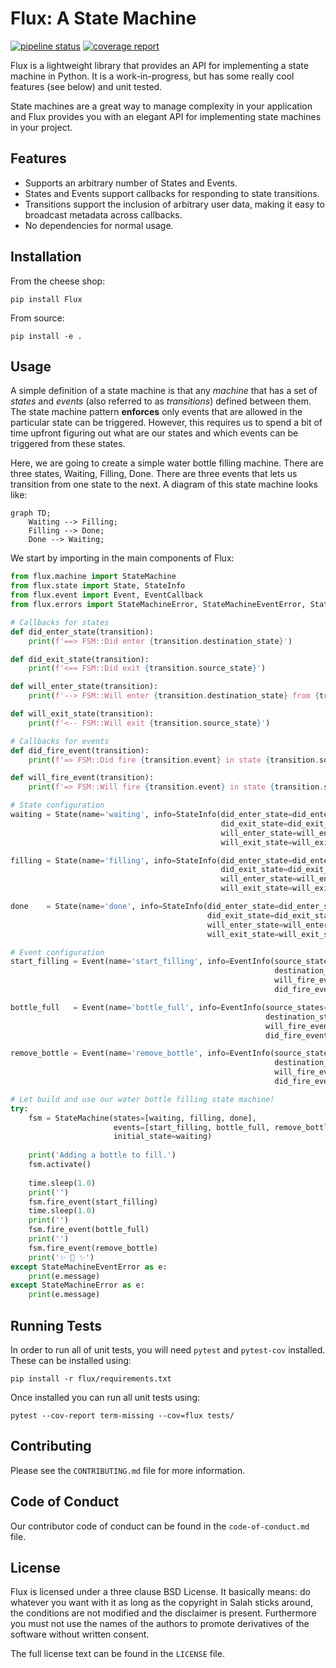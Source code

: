 # Flux: A State Machine

[![pipeline status](https://gitlab.com/insha/Flux/badges/dev/pipeline.svg)](https://gitlab.com/insha/Flux/commits/dev) [![coverage report](https://gitlab.com/insha/Flux/badges/dev/coverage.svg)](https://gitlab.com/insha/Flux/commits/dev)

Flux is a lightweight library that provides an API for implementing a state machine in 
Python. It is a work-in-progress, but has some really cool features (see below) and unit tested.

State machines are a great way to manage complexity in your application and Flux provides 
you with an elegant API for implementing state machines in your project.

## Features
- Supports an arbitrary number of States and Events.
- States and Events support callbacks for responding to state transitions.
- Transitions support the inclusion of arbitrary user data, making it easy to broadcast metadata across callbacks.
- No dependencies for normal usage.

## Installation

From the cheese shop:

    pip install Flux

From source:

    pip install -e .

## Usage

A simple definition of a state machine is that any *machine* that has a set of *states* and *events* (also referred to as *transitions*) defined between them. The state machine pattern **enforces** only events that are allowed in the particular state can be triggered. However, this requires us to spend a bit of time upfront figuring out what are our states and which events can be triggered from these states.

Here, we are going to create a simple water bottle filling machine. There are three states, Waiting, Filling, Done. There are three events that lets us transition from one state to the next. A diagram of this state machine looks like:

```mermaid
graph TD;
    Waiting --> Filling;
    Filling --> Done;
    Done --> Waiting;
```

We start by importing in the main components of Flux:

```python
from flux.machine import StateMachine
from flux.state import State, StateInfo
from flux.event import Event, EventCallback
from flux.errors import StateMachineError, StateMachineEventError, StateMachineStateError
```

```python
# Callbacks for states
def did_enter_state(transition):
    print(f'==> FSM::Did enter {transition.destination_state}')

def did_exit_state(transition):
    print(f'<== FSM::Did exit {transition.source_state}')

def will_enter_state(transition):
    print(f'--> FSM::Will enter {transition.destination_state} from {transition.source_state}')

def will_exit_state(transition):
    print(f'<-- FSM::Will exit {transition.source_state}')

# Callbacks for events
def did_fire_event(transition):
    print(f'=> FSM::Did fire {transition.event} in state {transition.source_state}')

def will_fire_event(transition):
    print(f'=> FSM::Will fire {transition.event} in state {transition.source_state}')

# State configuration
waiting = State(name='waiting', info=StateInfo(did_enter_state=did_enter_state, 
                                               did_exit_state=did_exit_state,
                                               will_enter_state=will_enter_state,
                                               will_exit_state=will_exit_state))

filling = State(name='filling', info=StateInfo(did_enter_state=did_enter_state, 
                                               did_exit_state=did_exit_state,
                                               will_enter_state=will_enter_state,
                                               will_exit_state=will_exit_state))

done    = State(name='done', info=StateInfo(did_enter_state=did_enter_state, 
                                            did_exit_state=did_exit_state,
                                            will_enter_state=will_enter_state,
                                            will_exit_state=will_exit_state))

# Event configuration
start_filling = Event(name='start_filling', info=EventInfo(source_states=[waiting], 
                                                           destination_state=filling,
                                                           will_fire_event=will_fire_event,
                                                           did_fire_event=did_fire_event))

bottle_full   = Event(name='bottle_full', info=EventInfo(source_states=[filling], 
                                                         destination_state=done,
                                                         will_fire_event=will_fire_event,
                                                         did_fire_event=did_fire_event))

remove_bottle = Event(name='remove_bottle', info=EventInfo(source_states=[done], 
                                                           destination_state=waiting,
                                                           will_fire_event=will_fire_event,
                                                           did_fire_event=did_fire_event))

# Let build and use our water bottle filling state machine!
try:
    fsm = StateMachine(states=[waiting, filling, done], 
                       events=[start_filling, bottle_full, remove_bottle], 
                       initial_state=waiting)
    
    print('Adding a bottle to fill.')
    fsm.activate()
    
    time.sleep(1.0)
    print('')
    fsm.fire_event(start_filling)
    time.sleep(1.0)
    print('')
    fsm.fire_event(bottle_full)
    print('')
    fsm.fire_event(remove_bottle)
    print('✨ 🍰 ✨')
except StateMachineEventError as e:
    print(e.message)
except StateMachineError as e:
    print(e.message)
```

## Running Tests

In order to run all of unit tests, you will need `pytest` and `pytest-cov` installed. These can be
installed using:

    pip install -r flux/requirements.txt

Once installed you can run all unit tests using:

    pytest --cov-report term-missing --cov=flux tests/

## Contributing

Please see the `CONTRIBUTING.md` file for more information.

## Code of Conduct

Our contributor code of conduct can be found in the `code-of-conduct.md` file.

## License

Flux is licensed under a three clause BSD License. It basically means: do whatever you want with it as long as the copyright in Salah sticks around, the conditions are not modified and the disclaimer is present. Furthermore you must not use the names of the authors to promote derivatives of the software without written consent.

The full license text can be found in the `LICENSE` file.